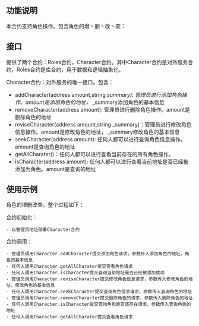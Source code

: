 ## 功能说明

本合约支持角色操作。包含角色的增丶删丶改丶查：

## 接口

提供了两个合约：Roles合约，Character合约。其中Character合约是对外服务合约，Roles合约是库合约，用于数据和逻辑抽象化。

Character合约：对外服务的唯一接口。包含：
- addCharacter(address amount,string _summary): 管理员进行添加角色操作。amount是添加角色的地址，_ _summary添加角色的基本信息
- removeCharacter(address amount): 管理员进行删除角色操作。amount是删除角色的地址
- reviseCharacter(address amount,string _summary)：管理员进行修改角色信息操作。amount是修改角色的地址， _summary修改角色的基本信息
- seekCharacter(address amount): 任何人都可以进行查询角色信息操作。amount是查询角色的地址
- getAllCharater()：任何人都可以进行查看当前存在的所有角色操作。
- isCharacter(address amount): 任何人都可以进行查看当前地址是否已经被添加为角色。amount是查询的地址

## 使用示例

角色的增删改查，整个过程如下：

合约初始化：

    - 以管理员地址部署Character合约

合约调用：

    - 管理员调用Character.addCharacter提交添加角色请求，参数传入添加角色的地址，角色的基本信息
    - 任何人调用Character.getAllCharater提交查看角色请求
    - 任何人调用Character.isCharacter提交查询当前地址是否已经被添加成功
    - 管理员调用Character.reviseCharacter提交修改角色信息请求，参数传入修改角色的地址，修改角色的基本信息
    - 任何人调用Character.seekCharacter提交查询角色信息请求，参数传入查询角色的地址
    - 管理员调用Character.removeCharacter提交删除角色的请求，参数传入删除角色的地址
    - 任何人调用Character.isCharacter提交查询角色是否还存在请求，参数传入查询角色的地址
    - 任何人调用Character.getAllCharater提交查看角色请求






